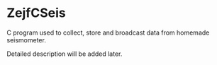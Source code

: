 # ZejfCSeis

C program used to collect, store and broadcast data from homemade seismometer.

Detailed description will be added later.
